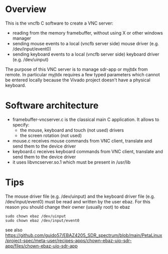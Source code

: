 # Overview

This is the vncfb C software to create a VNC server:
* reading from the memory framebuffer, without using X or other windows manager
* sending mouse events to a local (vncfb server side) mouse driver (e.g. /dev/input/event0)  
* sending keyboard events to a local (vncfb server side) keyboard driver (e.g. /dev/uinput)  

The purpose of this VNC server is to manage sdr-app or myjtdx from remote. In particular myjtdx requires a few typed parameters which cannot be entered locally because the Vivado project doesn't have a physical keyboard. 

# Software architecture
* framebuffer-vncserver.c is the classical main C application. It allows to specify:
  * the mouse, keyboard and touch (not used) drivers
  * the screen rotation (not used)
* mouse.c receives mouse commands from VNC client, translate and send them to the device driver
* keyboard.c receives keyboard commands from VNC client, translate and send them to the device driver
* it uses libvncserver.so.1 which must be present in /usr/lib

# Tips
The mouse driver file (e.g. /dev/uinput) and the keyboard driver file (e.g. /dev/input/event0) must be read and written by the user ebaz. For this reason you should change their owner (usually root) to ebaz

```
sudo chown ebaz /dev/uinput
sudo chown ebaz /dev/input/event0
```
see also https://github.com/guido57/EBAZ4205_SDR_spectrum/blob/main/PetaLinux/project-spec/meta-user/recipes-apps/chown-ebaz-uio-sdr-app/files/chown-ebaz-uio-sdr-app 
